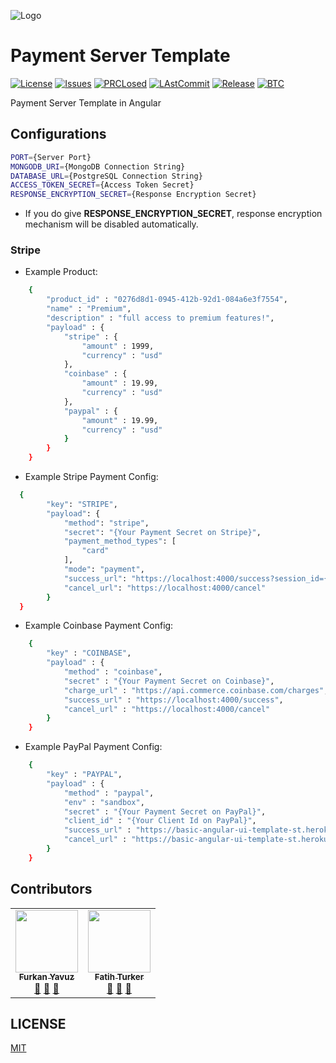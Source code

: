 ![Logo](https://avatars2.githubusercontent.com/u/65504426?s=200&v=4)

# Payment Server Template

[![License](https://img.shields.io/github/license/open-template-hub/payment-server-template?color=2F7488&style=plastic)]()
[![Issues](https://img.shields.io/github/issues/open-template-hub/payment-server-template?color=2F7488&style=plastic)]()
[![PRCLosed](https://img.shields.io/github/issues-pr-closed-raw/open-template-hub/payment-server-template?color=2F7488&style=plastic)]()
[![LAstCommit](https://img.shields.io/github/last-commit/open-template-hub/payment-server-template?color=2F7488&style=plastic)]()
[![Release](https://img.shields.io/github/release/open-template-hub/payment-server-template?include_prereleases&color=2F7488&style=plastic)]()
[![BTC](https://img.shields.io/badge/Donate-BTC-ORANGE?color=F5922F&style=plastic&logo=bitcoin)](https://commerce.coinbase.com/checkout/8313af5f-de48-498d-b2cb-d98819ca7d5e)

Payment Server Template in Angular

## Configurations

```sh
PORT={Server Port}
MONGODB_URI={MongoDB Connection String}
DATABASE_URL={PostgreSQL Connection String}
ACCESS_TOKEN_SECRET={Access Token Secret}
RESPONSE_ENCRYPTION_SECRET={Response Encryption Secret}
```

* If you do give **RESPONSE_ENCRYPTION_SECRET**, response encryption mechanism will be disabled automatically.

### Stripe

* Example Product:
```sh
    {
        "product_id" : "0276d8d1-0945-412b-92d1-084a6e3f7554",
        "name" : "Premium",
        "description" : "full access to premium features!",
        "payload" : {
            "stripe" : {
                "amount" : 1999,
                "currency" : "usd"
            },
            "coinbase" : {
                "amount" : 19.99,
                "currency" : "usd"
            },
            "paypal" : {
                "amount" : 19.99,
                "currency" : "usd"
            }
        }
    }
```

* Example Stripe Payment Config:
```sh
  {
        "key": "STRIPE",
        "payload": {
            "method": "stripe",
            "secret": "{Your Payment Secret on Stripe}",
            "payment_method_types": [
                "card"
            ],
            "mode": "payment",
            "success_url": "https://localhost:4000/success?session_id={CHECKOUT_SESSION_ID}",
            "cancel_url": "https://localhost:4000/cancel"
        }
  }
```

* Example Coinbase Payment Config:
```sh
    {
        "key" : "COINBASE",
        "payload" : {
            "method" : "coinbase",
            "secret" : "{Your Payment Secret on Coinbase}",
            "charge_url" : "https://api.commerce.coinbase.com/charges",
            "success_url" : "https://localhost:4000/success",
            "cancel_url" : "https://localhost:4000/cancel"
        }
    }
```

* Example PayPal Payment Config:
```sh
    {
        "key" : "PAYPAL",
        "payload" : {
            "method" : "paypal",
            "env" : "sandbox",
            "secret" : "{Your Payment Secret on PayPal}",
            "client_id" : "{Your Client Id on PayPal}",
            "success_url" : "https://basic-angular-ui-template-st.herokuapp.com/success",
            "cancel_url" : "https://basic-angular-ui-template-st.herokuapp.com/cancel"
        }
    }
```

## Contributors

<!-- ALL-CONTRIBUTORS-LIST:START - Do not remove or modify this section -->
<!-- prettier-ignore-start -->
<!-- markdownlint-disable -->
<table>
  <tr>
    <td align="center"><a href="https://github.com/furknyavuz"><img src="https://avatars0.githubusercontent.com/u/2248168?s=460&u=435ef6ade0785a7a135ce56cae751fb3ade1d126&v=4" width="100px;" alt=""/><br /><sub><b>Furkan Yavuz</b></sub></a><br /><a href="https://github.com/open-template-hub/payment-server-template/issues/created_by/furknyavuz" title="Answering Questions">💬</a> <a href="https://github.com/open-template-hub/payment-server-template/commits?author=furknyavuz" title="Documentation">📖</a> <a href="https://github.com/open-template-hub/payment-server-template/pulls?q=is%3Apr+reviewed-by%3Afurknyavuz" title="Reviewed Pull Requests">👀</a></td>
    <td align="center"><a href="https://github.com/fatihturker"><img src="https://avatars1.githubusercontent.com/u/2202179?s=460&u=261b1129e7106c067783cb022ab9999aad833bdc&v=4" width="100px;" alt=""/><br /><sub><b>Fatih Turker</b></sub></a><br /><a href="https://github.com/open-template-hub/payment-server-template/issues/created_by/fatihturker" title="Answering Questions">💬</a> <a href="https://github.com/open-template-hub/payment-server-template/commits?author=fatihturker" title="Documentation">📖</a> <a href="https://github.com/open-template-hub/payment-server-template/pulls?q=is%3Apr+reviewed-by%3Afatihturker" title="Reviewed Pull Requests">👀</a></td>
  </tr>
</table>

<!-- markdownlint-enable -->
<!-- prettier-ignore-end -->
<!-- ALL-CONTRIBUTORS-LIST:END -->

## LICENSE

[MIT](LICENSE)

